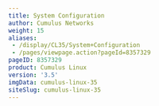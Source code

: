 ```yaml
---
title: System Configuration
author: Cumulus Networks
weight: 15
aliases:
 - /display/CL35/System+Configuration
 - /pages/viewpage.action?pageId=8357329
pageID: 8357329
product: Cumulus Linux
version: '3.5'
imgData: cumulus-linux-35
siteSlug: cumulus-linux-35
---
```


